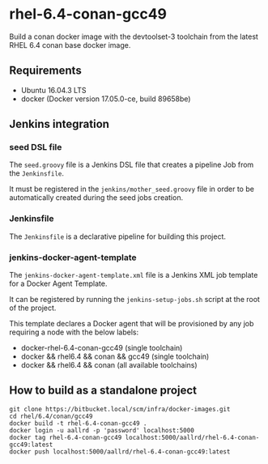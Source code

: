 # rhel-6.4-conan-gcc49

Build a conan docker image with the devtoolset-3 toolchain from the latest RHEL 6.4 conan base docker image. 

## Requirements

- Ubuntu 16.04.3 LTS
- docker (Docker version 17.05.0-ce, build 89658be)

## Jenkins integration

### seed DSL file

The `seed.groovy` file is a Jenkins DSL file that creates a pipeline Job from the `Jenkinsfile`.

It must be registered in the `jenkins/mother_seed.groovy` file in order to be automatically created during the seed jobs creation. 

### Jenkinsfile

The `Jenkinsfile` is a declarative pipeline for building this project.

### jenkins-docker-agent-template

The `jenkins-docker-agent-template.xml` file is a Jenkins XML job template for a Docker Agent Template.

It can be registered by running the `jenkins-setup-jobs.sh` script at the root of the project.

This template declares a Docker agent that will be provisioned by any job requiring a node with the below labels:

- docker-rhel-6.4-conan-gcc49 (single toolchain)
- docker && rhel6.4 && conan && gcc49 (single toolchain)
- docker && rhel6.4 && conan (all available toolchains)
 
## How to build as a standalone project

    git clone https://bitbucket.local/scm/infra/docker-images.git
    cd rhel/6.4/conan/gcc49
    docker build -t rhel-6.4-conan-gcc49 .
    docker login -u aallrd -p 'password' localhost:5000
    docker tag rhel-6.4-conan-gcc49 localhost:5000/aallrd/rhel-6.4-conan-gcc49:latest
    docker push localhost:5000/aallrd/rhel-6.4-conan-gcc49:latest
